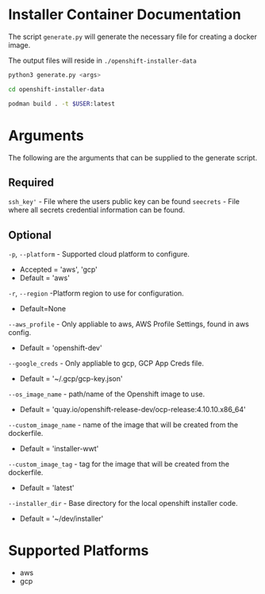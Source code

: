 # Installer Container Documentation

The script `generate.py` will generate the necessary file for creating a docker image.

The output files will reside in `./openshift-installer-data`

```bash
python3 generate.py <args>

cd openshift-installer-data

podman build . -t $USER:latest
```

# Arguments
The following are the arguments that can be supplied to the generate script.

## Required

`ssh_key'` - File where the users public key can be found
`seecrets` - File where all secrets credential information can be found.

## Optional

`-p`, `--platform` - Supported cloud platform to configure.
- Accepted = 'aws', 'gcp'
- Default = 'aws'

`-r`, `--region` -Platform region to use for configuration.
- Default=None

`--aws_profile` - Only appliable to aws, AWS Profile Settings, found in aws config.
- Default = 'openshift-dev'

`--google_creds` - Only appliable to gcp, GCP App Creds file.
- Default = '~/.gcp/gcp-key.json'

`--os_image_name` - path/name of the Openshift image to use.
- Default = 'quay.io/openshift-release-dev/ocp-release:4.10.10.x86_64'

`--custom_image_name` - name of the image that will be created from the dockerfile.
- Default = 'installer-wwt'

`--custom_image_tag` - tag for the image that will be created from the dockerfile.
- Default = 'latest'

`--installer_dir` - Base directory for the local openshift installer code.
- Default = '~/dev/installer'


# Supported Platforms

- aws
- gcp

